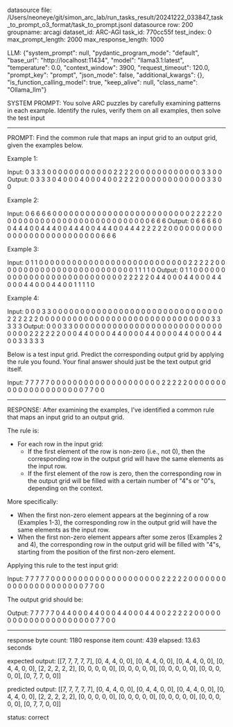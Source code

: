 datasource file: /Users/neoneye/git/simon_arc_lab/run_tasks_result/20241222_033847_task_to_prompt_o3_format/task_to_prompt.jsonl
datasource row: 200
groupname: arcagi
dataset_id: ARC-AGI
task_id: 770cc55f
test_index: 0
max_prompt_length: 2000
max_response_length: 1000

LLM:
{"system_prompt": null, "pydantic_program_mode": "default", "base_url": "http://localhost:11434", "model": "llama3.1:latest", "temperature": 0.0, "context_window": 3900, "request_timeout": 120.0, "prompt_key": "prompt", "json_mode": false, "additional_kwargs": {}, "is_function_calling_model": true, "keep_alive": null, "class_name": "Ollama_llm"}

SYSTEM PROMPT:
You solve ARC puzzles by carefully examining patterns in each example. Identify the rules, verify them on all examples, then solve the test input

---

PROMPT:
Find the common rule that maps an input grid to an output grid, given the examples below.

Example 1:

Input:
0 3 3 3
0 0 0 0
0 0 0 0
0 0 0 0
2 2 2 2
0 0 0 0
0 0 0 0
0 0 0 0
3 3 0 0
Output:
0 3 3 3
0 4 0 0
0 4 0 0
0 4 0 0
2 2 2 2
0 0 0 0
0 0 0 0
0 0 0 0
3 3 0 0

Example 2:

Input:
0 6 6 6 6
0 0 0 0 0
0 0 0 0 0
0 0 0 0 0
0 0 0 0 0
0 0 0 0 0
2 2 2 2 2
0 0 0 0 0
0 0 0 0 0
0 0 0 0 0
0 0 0 0 0
0 0 0 0 0
0 0 6 6 6
Output:
0 6 6 6 6
0 0 4 4 4
0 0 4 4 4
0 0 4 4 4
0 0 4 4 4
0 0 4 4 4
2 2 2 2 2
0 0 0 0 0
0 0 0 0 0
0 0 0 0 0
0 0 0 0 0
0 0 0 0 0
0 0 6 6 6

Example 3:

Input:
0 1 1 0 0
0 0 0 0 0
0 0 0 0 0
0 0 0 0 0
0 0 0 0 0
0 0 0 0 0
2 2 2 2 2
0 0 0 0 0
0 0 0 0 0
0 0 0 0 0
0 0 0 0 0
0 0 0 0 0
1 1 1 1 0
Output:
0 1 1 0 0
0 0 0 0 0
0 0 0 0 0
0 0 0 0 0
0 0 0 0 0
0 0 0 0 0
2 2 2 2 2
0 4 4 0 0
0 4 4 0 0
0 4 4 0 0
0 4 4 0 0
0 4 4 0 0
1 1 1 1 0

Example 4:

Input:
0 0 0 3 3 0
0 0 0 0 0 0
0 0 0 0 0 0
0 0 0 0 0 0
0 0 0 0 0 0
0 0 0 0 0 0
2 2 2 2 2 2
0 0 0 0 0 0
0 0 0 0 0 0
0 0 0 0 0 0
0 0 0 0 0 0
0 0 0 0 0 0
0 3 3 3 3 3
Output:
0 0 0 3 3 0
0 0 0 0 0 0
0 0 0 0 0 0
0 0 0 0 0 0
0 0 0 0 0 0
0 0 0 0 0 0
2 2 2 2 2 2
0 0 0 4 4 0
0 0 0 4 4 0
0 0 0 4 4 0
0 0 0 4 4 0
0 0 0 4 4 0
0 3 3 3 3 3

Below is a test input grid. Predict the corresponding output grid by applying the rule you found. Your final answer should just be the text output grid itself.

Input:
7 7 7 7 7
0 0 0 0 0
0 0 0 0 0
0 0 0 0 0
0 0 0 0 0
2 2 2 2 2
0 0 0 0 0
0 0 0 0 0
0 0 0 0 0
0 0 0 0 0
0 7 7 0 0


---

RESPONSE:
After examining the examples, I've identified a common rule that maps an input grid to an output grid.

The rule is:

* For each row in the input grid:
	+ If the first element of the row is non-zero (i.e., not 0), then the corresponding row in the output grid will have the same elements as the input row.
	+ If the first element of the row is zero, then the corresponding row in the output grid will be filled with a certain number of "4"s or "0"s, depending on the context.

More specifically:

* When the first non-zero element appears at the beginning of a row (Examples 1-3), the corresponding row in the output grid will have the same elements as the input row.
* When the first non-zero element appears after some zeros (Examples 2 and 4), the corresponding row in the output grid will be filled with "4"s, starting from the position of the first non-zero element.

Applying this rule to the test input grid:

Input:
7 7 7 7 7
0 0 0 0 0
0 0 0 0 0
0 0 0 0 0
0 0 0 0 0
2 2 2 2 2
0 0 0 0 0
0 0 0 0 0
0 0 0 0 0
0 0 0 0 0
0 7 7 0 0

The output grid should be:

Output:
7 7 7 7 7
0 4 4 0 0
0 4 4 0 0
0 4 4 0 0
0 4 4 0 0
2 2 2 2 2
0 0 0 0 0
0 0 0 0 0
0 0 0 0 0
0 0 0 0 0
0 7 7 0 0

---


response byte count: 1180
response item count: 439
elapsed: 13.63 seconds

expected output:
[[7, 7, 7, 7, 7], [0, 4, 4, 0, 0], [0, 4, 4, 0, 0], [0, 4, 4, 0, 0], [0, 4, 4, 0, 0], [2, 2, 2, 2, 2], [0, 0, 0, 0, 0], [0, 0, 0, 0, 0], [0, 0, 0, 0, 0], [0, 0, 0, 0, 0], [0, 7, 7, 0, 0]]

predicted output:
[[7, 7, 7, 7, 7], [0, 4, 4, 0, 0], [0, 4, 4, 0, 0], [0, 4, 4, 0, 0], [0, 4, 4, 0, 0], [2, 2, 2, 2, 2], [0, 0, 0, 0, 0], [0, 0, 0, 0, 0], [0, 0, 0, 0, 0], [0, 0, 0, 0, 0], [0, 7, 7, 0, 0]]

status: correct

